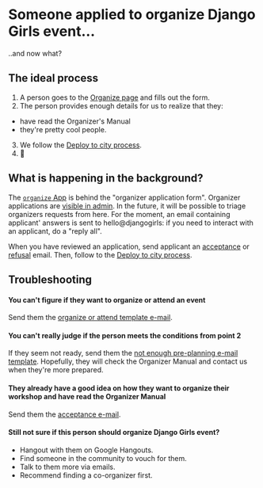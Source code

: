 # Someone applied to organize Django Girls event...

..and now what?

## The ideal process

1. A person goes to the [Organize page](https://djangogirls.org/organize/) and fills out the form.
2. The person provides enough details for us to realize that they:
 - have read the Organizer's Manual
 - they're pretty cool people.
3. We follow the [Deploy to city process](../howto/deploy-city.md).
4. :tada:

## What is happening in the background?

The [`organize` App](https://github.com/DjangoGirls/djangogirls/tree/master/organize) is behind the "organizer application form". Organizer applications are [visible in admin](https://djangogirls.org/admin/organize/eventapplication/). In the future, it will be possible to triage organizers requests from here. For the moment, an email containing applicant' answers is sent to hello@djangogirls: if you need to interact with an applicant, do a "reply all".

When you have reviewed an application, send applicant an [acceptance](../howto/emails/application_accepted.md) or [refusal](../howto/emails/not_enough_pre_planning.md) email. Then, follow to the [Deploy to city process](../howto/deploy-city.md).

## Troubleshooting

#### You can't figure if they want to organize or attend an event

Send them the [organize or attend template e-mail](emails/organize_or_attend.md).

#### You can't really judge if the person meets the conditions from point 2

If they seem not ready, send them the [not enough pre-planning e-mail template](emails/not_enough_pre-planning.md). Hopefully, they will check the Organizer Manual and contact us when they're more prepared.

#### They already have a good idea on how they want to organize their workshop and have read the Organizer Manual

Send them the [acceptance e-mail](emails/application_accepted.md).

#### Still not sure if this person should organize Django Girls event?

- Hangout with them on Google Hangouts.
- Find someone in the community to vouch for them.
- Talk to them more via emails.
- Recommend finding a co-organizer first.
